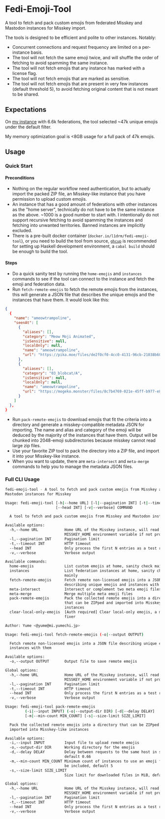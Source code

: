 # Fedi-Emoji-Tool

A tool to fetch and pack custom emojis from federated Misskey and Mastodon instances for Misskey import.

The tools is designed to be efficient and polite to other instances. Notably:

- Concurrent connections and request frequency are limited on a per-instance basis.
- The tool will not fetch the same emoji twice, and will shuffle the order of fetching to avoid spamming the same instance.
- The tool will not fetch emojis that any instance has marked with a license flag.
- The tool will not fetch emojis that are marked as sensitive.
- The tool will not fetch emojis that are present in very few instances (default threshold 5), to avoid fetching original content that is not meant to be shared.

## Expectations

On [my instance](https://mi.yumechi.jp) with 6.6k federations, the tool selected ~47k unique emojis under the default filter.

My memory optimization goal is <8GB usage for a full pack of 47k emojis.

## Usage 

### Quick Start

#### Preconditions

- Nothing on the regular workflow need authentication, but to actually import the packed ZIP file, an Misskey-like instance that you have permission to upload custom emojis.
- An instance that has a good amount of federations with other instances as the "home server", technically do not have to be the same instance as the above. ~1000 is a good number to start with. I intentionally do not support recursive fetching to avoid spamming the instances and fetching into unwanted territories. Banned instances are implicitly excluded.
- There is a pre-built docker container (`docker.io/l1drm/fedi-emoji-tool`), or you need to build the tool from source, [`ghcup`](https://www.haskell.org/ghcup/#) is recommended for setting up Haskell development environment, a `cabal build` should be enough to build the tool.

#### Steps

- Do a quick sanity test by running the `home-emojis` and `instances` commands to see if the tool can connect to the instance and fetch the emoji and federation data.
- Run `fetch-remote-emojis` to fetch the remote emojis from the instances, this will generate a JSON file that describes the unique emojis and the instances that have them. It would look like this:

```json
{
  {
    "name": "ameowtrampoline",
    "seenAt": [
      {
        "aliases": [],
        "category": "Meow Moji Animated",
        "isSensitive": null,
        "localOnly": null,
        "name": "ameowtrampoline",
        "url": "https://pika.moe/files/de2f0cf0-4cc0-4131-96cb-21038b602452"
      },
      {
        "aliases": [],
        "category": "03_blobcat/A",
        "isSensitive": null,
        "localOnly": null,
        "name": "ameowtrampoline",
        "url": "https://mogeko.monster/files/8c7b4769-021e-45ff-b977-e8977e970d28"
      }
    ]
  },
}
```

- Run `pack-remote-emojis` to download emojis that fit the criteria into a directory and generate a misskey-compatible metadata JSON for importing. The name and alias and category of the emoji will be deduced by the majority of the instances that have them. Output will be chunked into 2048-emoji subdirectories because misskey cannot read large zip files.
- Use your favorite ZIP tool to pack the directory into a ZIP file, and import it into your Misskey-like instance.
- When you want to update, there are `meta-intersect` and `meta-merge` commands to help you to manage the metadata JSON files.

### Full CLI Usage

```bash
fedi-emoji-tool - A tool to fetch and pack custom emojis from Misskey and
Mastodon instances for Misskey

Usage: fedi-emoji-tool [-h|--home URL] [-l|--pagination INT] [-t|--timeout INT] 
                       [--head INT] [-v|--verbose] COMMAND

  A tool to fetch and pack custom emojis from Misskey and Mastodon instances

Available options:
  -h,--home URL            Home URL of the Misskey instance, will read
                           MISSKEY_HOME environment variable if not provided
  -l,--pagination INT      Pagination limit
  -t,--timeout INT         HTTP timeout
  --head INT               Only process the first N entries as a test run
  -v,--verbose             Verbose output

Available commands:
  home-emojis              List custom emojis at home, sanity check mainly
  instances                List federation instances at home, sanity check
                           mainly
  fetch-remote-emojis      Fetch remote non-licensed emojis into a JSON file
                           describing unique emojis and instances with them
  meta-intersect           Intersect or complement two meta emoji files
  meta-merge               Merge multiple meta emoji files
  pack-remote-emojis       Pack the collected remote emojis into a directory
                           that can be ZIPped and imported into Misskey-like
                           instances
  clear-local-only-emojis  [Auth required] Clear local-only emojis, a mistake
                           fixer

Author: Yume <@yume@mi.yumechi.jp>
```

```bash
Usage: fedi-emoji-tool fetch-remote-emojis (-o|--output OUTPUT)

  Fetch remote non-licensed emojis into a JSON file describing unique emojis and
  instances with them

Available options:
  -o,--output OUTPUT       Output file to save remote emojis

Global options:
  -h,--home URL            Home URL of the Misskey instance, will read
                           MISSKEY_HOME environment variable if not provided
  -l,--pagination INT      Pagination limit
  -t,--timeout INT         HTTP timeout
  --head INT               Only process the first N entries as a test run
  -v,--verbose             Verbose output
```

```bash
Usage: fedi-emoji-tool pack-remote-emojis 
         (-i|--input INPUT) (-o|--output-dir DIR) [-d|--delay DELAY] 
         [-m|--min-count MIN_COUNT] [-s|--size-limit SIZE_LIMIT]

  Pack the collected remote emojis into a directory that can be ZIPped and
  imported into Misskey-like instances

Available options:
  -i,--input INPUT         Input file to upload remote emojis
  -o,--output-dir DIR      Working directory for the emojis
  -d,--delay DELAY         Delay between requests to the same host in seconds,
                           default 0.66
  -m,--min-count MIN_COUNT Minimum count of instances to use an emoji for it to
                           be included, default 5
  -s,--size-limit SIZE_LIMIT
                           Size limit for downloaded files in MiB, default 32

Global options:
  -h,--home URL            Home URL of the Misskey instance, will read
                           MISSKEY_HOME environment variable if not provided
  -l,--pagination INT      Pagination limit
  -t,--timeout INT         HTTP timeout
  --head INT               Only process the first N entries as a test run
  -v,--verbose             Verbose output
```